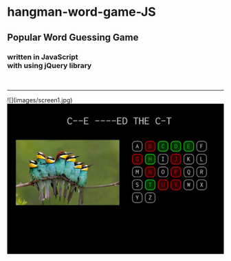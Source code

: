 # hangman-word-game-JS

<h2>Popular Word Guessing Game</h2>
<h3>written in <strong>JavaScript</strong> <br/>
with using <strong>jQuery</strong> library</h3>
<br>
<hr>
![](images/screen1.jpg)
<img src="img/screen1.jpg">
